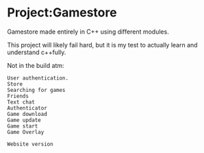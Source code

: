# Project:Gamestore


Gamestore made entirely in C++ using different modules.

This project will likely fail hard, but it is my test to actually learn and understand c++fully.





Not in the build atm:
```
User authentication.
Store
Searching for games
Friends
Text chat
Authenticator
Game download
Game update
Game start
Game Overlay

Website version
```
